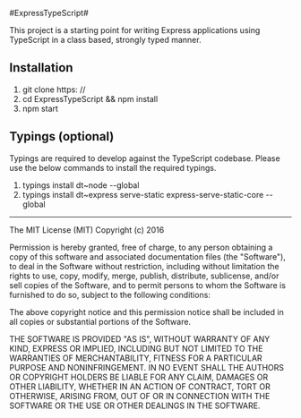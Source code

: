 #ExpressTypeScript#

This project is a starting point for writing Express applications using TypeScript in a class based, strongly typed manner. 

## Installation ##

 1. git clone https: //
 2. cd ExpressTypeScript && npm install
 3. npm start

## Typings (optional) ##
Typings are required to develop against the TypeScript codebase. Please use the below commands to install the required typings.

 1. typings install dt~node --global
 2. typings install dt~express serve-static express-serve-static-core --global

----------


The MIT License (MIT)
Copyright (c) 2016

Permission is hereby granted, free of charge, to any person obtaining a copy of this software and associated documentation files (the "Software"), to deal in the Software without restriction, including without limitation the rights to use, copy, modify, merge, publish, distribute, sublicense, and/or sell copies of the Software, and to permit persons to whom the Software is furnished to do so, subject to the following conditions:

The above copyright notice and this permission notice shall be included in all copies or substantial portions of the Software.

THE SOFTWARE IS PROVIDED "AS IS", WITHOUT WARRANTY OF ANY KIND, EXPRESS OR IMPLIED, INCLUDING BUT NOT LIMITED TO THE WARRANTIES OF MERCHANTABILITY, FITNESS FOR A PARTICULAR PURPOSE AND NONINFRINGEMENT. IN NO EVENT SHALL THE AUTHORS OR COPYRIGHT HOLDERS BE LIABLE FOR ANY CLAIM, DAMAGES OR OTHER LIABILITY, WHETHER IN AN ACTION OF CONTRACT, TORT OR OTHERWISE, ARISING FROM, OUT OF OR IN CONNECTION WITH THE SOFTWARE OR THE USE OR OTHER DEALINGS IN THE SOFTWARE.
